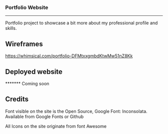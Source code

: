 ### Portfolio Website
----
Portfolio project to showcase a bit more about my professional profile and skills.


Wireframes
---
https://whimsical.com/portfolio-DFMtxxgmbdKtwMw51nZ8Kk


Deployed website
---
******* Coming soon


Credits
---
Font visible on the site is the Open Source, Google Font: Inconsolata.
Available from Google Fonts or Github

All Icons on the site originate from font Awesome


